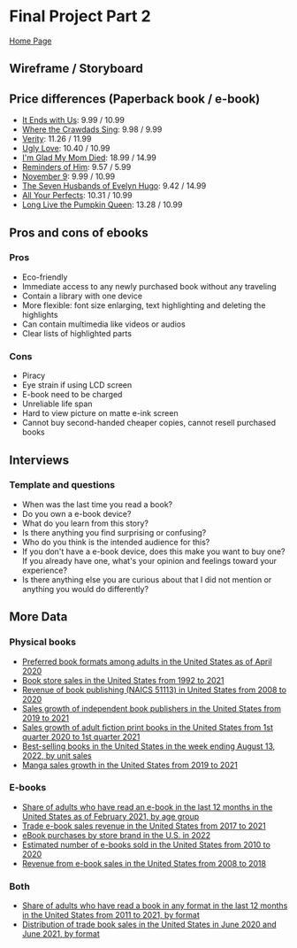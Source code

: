 # Final Project Part 2

[Home Page](/README.md)

## Wireframe / Storyboard

## Price differences (Paperback book / e-book)

* [It Ends with Us](https://www.amazon.com/Ends-Us-Novel-Colleen-Hoover/dp/1501110365/ref=tmm_pap_swatch_0?_encoding=UTF8&qid=1664924744&sr=8-1): 9.99 / 10.99
* [Where the Crawdads Sing](https://www.amazon.com/Where-Crawdads-Sing-Delia-Owens-audiobook/dp/B07FSXPMHY/ref=sr_1_2?keywords=where+the+crawdads+sing&qid=1664924854&qu=eyJxc2MiOiIyLjc3IiwicXNhIjoiMS44NSIsInFzcCI6IjEuOTQifQ%3D%3D&sprefix=where+the+%2Caps%2C88&sr=8-2): 9.98 / 9.99
* [Verity](https://www.amazon.com/Verity-Colleen-Hoover/dp/1538739720/ref=sr_1_1?crid=3MHE5LWV7JEQ&keywords=verity&qid=1664924921&qu=eyJxc2MiOiIyLjMzIiwicXNhIjoiMS44MiIsInFzcCI6IjEuNzgifQ%3D%3D&sprefix=verity%2Caps%2C104&sr=8-1): 11.26 / 11.99
* [Ugly Love](https://www.amazon.com/Ugly-Love-Colleen-Hoover-audiobook/dp/B00LPPJ190/ref=sr_1_1?crid=EQKCCV0RUVMC&keywords=ugly+love&qid=1664924973&qu=eyJxc2MiOiIyLjA2IiwicXNhIjoiMS40MiIsInFzcCI6IjEuNDAifQ%3D%3D&sprefix=ugly+love%2Caps%2C97&sr=8-1): 10.40 / 10.99
* [I'm Glad My Mom Died](https://www.amazon.com/Im-Glad-My-Mom-Died/dp/B09VHWC5YK/ref=sr_1_1?keywords=i%27m+glad+my+mom+died&qid=1664925006&qu=eyJxc2MiOiIyLjEzIiwicXNhIjoiMS45OCIsInFzcCI6IjEuNzgifQ%3D%3D&s=audible&sprefix=i%27m+glad+%2Caudible%2C81&sr=1-1): 18.99 / 14.99
* [Reminders of Him](https://www.amazon.com/Reminders-Him-Novel-Colleen-Hoover-ebook/dp/B0976V6YSL/ref=tmm_kin_swatch_0?_encoding=UTF8&qid=1664925050&sr=1-1): 9.57 / 5.99
* [November 9](https://www.amazon.com/November-9-Novel-Colleen-Hoover-ebook/dp/B00UDCI1S8/ref=sr_1_3?crid=1FV6RTK9QNLFJ&keywords=november+9&qid=1664925100&qu=eyJxc2MiOiIyLjQxIiwicXNhIjoiMS43MyIsInFzcCI6IjEuNjAifQ%3D%3D&s=digital-text&sprefix=november+9%2Cdigital-text%2C93&sr=1-3): 9.99 / 10.99
* [The Seven Husbands of Evelyn Hugo](https://www.amazon.com/Seven-Husbands-Evelyn-Hugo-Novel-ebook/dp/B01M5IJM2U/ref=sr_1_1?keywords=the+seven+husbands+of+evelyn+hugo&qid=1664925128&qu=eyJxc2MiOiIyLjE5IiwicXNhIjoiMS42MSIsInFzcCI6IjEuNTYifQ%3D%3D&s=digital-text&sprefix=the+seve%2Cdigital-text%2C111&sr=1-1): 9.42 / 14.99
* [All Your Perfects](https://www.amazon.com/All-Your-Perfects-Colleen-Hoover-ebook/dp/B078MC547V/ref=sr_1_1?crid=119HJS51QRZG2&keywords=all+your+perfects&qid=1664925174&qu=eyJxc2MiOiIyLjc3IiwicXNhIjoiMi4yMSIsInFzcCI6IjIuMDQifQ%3D%3D&s=digital-text&sprefix=all+your+perfects%2Cdigital-text%2C92&sr=1-1): 10.31 / 10.99
* [Long Live the Pumpkin Queen](https://www.amazon.com/Long-Live-Pumpkin-Queen-Ernshaw-ebook/dp/B09GBQVNBW/ref=sr_1_1?keywords=long+live+the+pumpkin+queen&qid=1664925208&qu=eyJxc2MiOiIxLjg5IiwicXNhIjoiMS4zNSIsInFzcCI6IjEuMDUifQ%3D%3D&s=digital-text&sprefix=long+live%2Cdigital-text%2C105&sr=1-1): 13.28 / 10.99

## Pros and cons of ebooks

### Pros
* Eco-friendly
* Immediate access to any newly purchased book without any traveling
* Contain a library with one device
* More flexible: font size enlarging, text highlighting and deleting the highlights
* Can contain multimedia like videos or audios
* Clear lists of highlighted parts

### Cons
* Piracy
* Eye strain if using LCD screen
* E-book need to be charged
* Unreliable life span
* Hard to view picture on matte e-ink screen
* Cannot buy second-handed cheaper copies, cannot resell purchased books

## Interviews

### Template and questions

* When was the last time you read a book?
* Do you own a e-book device?
* What do you learn from this story?
* Is there anything you find surprising or confusing?
* Who do you think is the intended audience for this?
* If you don't have a e-book device, does this make you want to buy one? If you already have one, what's your opinion and feelings toward your experience?
* Is there anything else you are curious about that I did not mention or anything you would do differently?


## More Data

### Physical books
- [Preferred book formats among adults in the United States as of April 2020](https://www.statista.com/statistics/299074/book-consumption-per-capita-print-ebook-usa/)
- [Book store sales in the United States from 1992 to 2021](https://www.statista.com/statistics/197710/annual-book-store-sales-in-the-us-since-1992/)
- [Revenue of book publishing (NAICS 51113) in United States from 2008 to 2020](https://www.statista.com/forecasts/409695/united-states-book-publishing-revenue-forecast-naics-51113)
- [Sales growth of independent book publishers in the United States from 2019 to 2021](https://www.statista.com/statistics/943918/independent-book-publishing-numbers-us/)
- [Sales growth of adult fiction print books in the United States from 1st quarter 2020 to 1st quarter 2021](https://www.statista.com/statistics/1059652/adult-fiction-unit-sales-in-us/)
- [Best-selling books in the United States in the week ending August 13, 2022, by unit sales](https://www-statista-com.cmu.idm.oclc.org/statistics/324872/best-selling-mass-market-paperback-books-usa/)
- [Manga sales growth in the United States from 2019 to 2021](https://www.statista.com/statistics/1090528/manga-sales-us/)

### E-books
- [Share of adults who have read an e-book in the last 12 months in the United States as of February 2021, by age group](https://www.statista.com/statistics/249767/e-book-readers-in-the-us-by-age/)
- [Trade e-book sales revenue in the United States from 2017 to 2021](https://www-statista-com.cmu.idm.oclc.org/statistics/278235/e-book-sales-revenue-in-the-us/)
- [eBook purchases by store brand in the U.S. in 2022](https://www-statista-com.cmu.idm.oclc.org/forecasts/997178/ebook-purchases-by-store-brand-in-the-us)
- [Estimated number of e-books sold in the United States from 2010 to 2020](https://www-statista-com.cmu.idm.oclc.org/statistics/426799/e-book-unit-sales-usa/)
- [Revenue from e-book sales in the United States from 2008 to 2018](https://www-statista-com.cmu.idm.oclc.org/statistics/190800/ebook-sales-revenue-forecast-for-the-us-market/)

### Both
- [Share of adults who have read a book in any format in the last 12 months in the United States from 2011 to 2021, by format](https://www-statista-com.cmu.idm.oclc.org/statistics/222754/book-format-used-by-readers-in-the-us/)
- [Distribution of trade book sales in the United States in June 2020 and June 2021, by format](https://www-statista-com.cmu.idm.oclc.org/statistics/639075/book-format-market-share-usa/)



